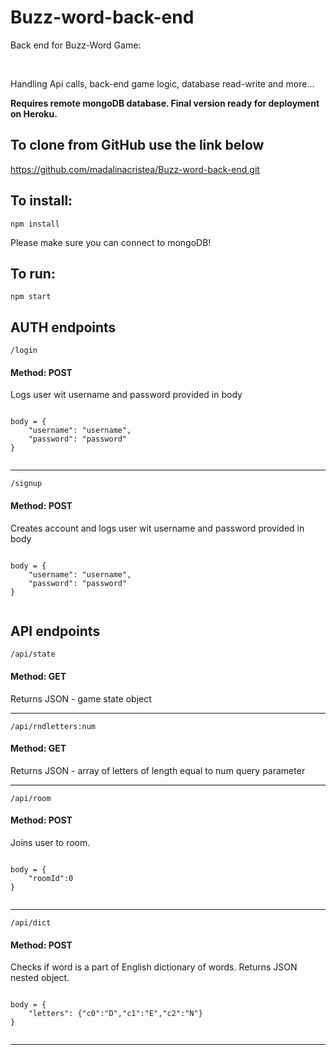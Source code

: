 <h1>Buzz-word-back-end</h1>

<p>Back end for Buzz-Word Game:</p><br><p>Handling Api calls, back-end game logic, database read-write and more... </p>
<p><strong>Requires remote mongoDB database. Final version ready for deployment on Heroku.</strong></p>

<h2>To clone from GitHub use the link below</h2>
<a href="https://github.com/madalinacristea/Buzz-word-back-end.git">https://github.com/madalinacristea/Buzz-word-back-end.git</a>

<h2>To install:</h2>
<code>npm install</code>
<p>Please make sure you can connect to mongoDB!</p>

<h2>To run:</h2>
<code>npm start</code>

<h2>AUTH endpoints</h2>
<code>/login</code>
<h4>Method: POST</h4>
<p>Logs user wit username and password provided in body</p>
<code>
body = {
    "username": "username",
    "password": "password"
}
 </code>
 <hr>
 <code>/signup</code>
<h4>Method: POST</h4>
<p>Creates account and logs user wit username and password provided in body</p>
<code>
body = {
    "username": "username",
    "password": "password"
}
 </code>
 <h2>API endpoints</h2>
<code>/api/state</code>
<h4>Method: GET</h4>
<p>Returns JSON - game state object</p>
 <hr>
 <code>/api/rndletters:num</code>
<h4>Method: GET</h4>
<p>Returns JSON - array of letters of length equal to num query parameter</p>

  <hr>
 <code>/api/room</code>
<h4>Method: POST</h4>
<p>Joins user to room.</p>
<code>
body = {
    "roomId":0
}
 </code>
 <hr>
  <code>/api/dict</code>
<h4>Method: POST</h4>
<p>Checks if word is a part of English dictionary of words. Returns JSON nested object.</p>
<code>
body = {
    "letters": {"c0":"D","c1":"E","c2":"N"}
}
 </code>
 <hr>
